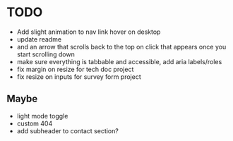 # TODO

- Add slight animation to nav link hover on desktop
- update readme
- and an arrow that scrolls back to the top on click that appears once you start scrolling down
- make sure everything is tabbable and accessible, add aria labels/roles
- fix margin on resize for tech doc project
- fix resize on inputs for survey form project
## Maybe

- light mode toggle
- custom 404
- add subheader to contact section?